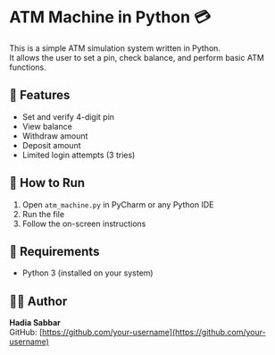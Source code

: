 # ATM Machine in Python 💳

This is a simple ATM simulation system written in Python.  
It allows the user to set a pin, check balance, and perform basic ATM functions.

## 🔧 Features
- Set and verify 4-digit pin
- View balance
- Withdraw amount
- Deposit amount
- Limited login attempts (3 tries)

## 🚀 How to Run
1. Open `atm_machine.py` in PyCharm or any Python IDE
2. Run the file
3. Follow the on-screen instructions

## 📌 Requirements
- Python 3 (installed on your system)

## 🧑‍💻 Author
**Hadia Sabbar**  
GitHub: [https://github.com/your-username](https://github.com/your-username)
